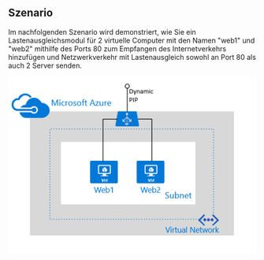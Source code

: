 ## Szenario

Im nachfolgenden Szenario wird demonstriert, wie Sie ein Lastenausgleichsmodul für 2 virtuelle Computer mit den Namen "web1" und "web2" mithilfe des Ports 80 zum Empfangen des Internetverkehrs hinzufügen und Netzwerkverkehr mit Lastenausgleich sowohl an Port 80 als auch 2 Server senden.

![Load Balancer-Szenarios](./media/load-balancer-get-started-internet-scenario-include/scenario-classic.png)

<!---HONumber=Nov15_HO1-->